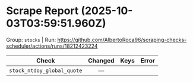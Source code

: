 # Scrape Report (2025-10-03T03:59:51.960Z)

Group: `stocks`  |  Run: https://github.com/AlbertoRoca96/scraping-checks-scheduler/actions/runs/18212423224

| Check | Changed | Keys | Error |
|---|:---:|:--|:--|
| `stock_ntdoy_global_quote` | — |  |  |
